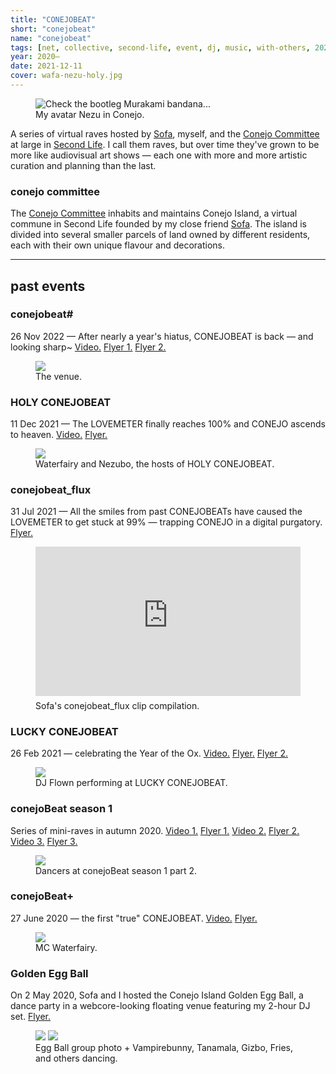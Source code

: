 ```yaml
---
title: "CONEJOBEAT"
short: "conejobeat"
name: "conejobeat"
tags: [net, collective, second-life, event, dj, music, with-others, 2020, 2021, ongoing]
year: 2020–
date: 2021-12-11
cover: wafa-nezu-holy.jpg
---
```


<figure class="float right">
  <img src="{{ site.baseurl }}/assets/img/nezdrain.jpg" title="Check the bootleg Murakami bandana...">
  <figcaption>
    My avatar Nezu in Conejo.
  </figcaption>
</figure>

A series of virtual raves hosted by [Sofa](http://yogurt200.com), myself, and the [Conejo Committee](http://casaconejo.neocities.org) at large in [Second Life](https://secondlife.com/). I call them raves, but over time they've grown to be more like audiovisual art shows — each one with more and more artistic curation and planning than the last.

### conejo committee

The [Conejo Committee](http://casaconejo.neocities.org) inhabits and maintains Conejo Island, a virtual commune in Second Life founded by my close friend [Sofa](http://yogurt200.com). The island is divided into several smaller parcels of land owned by different residents, each with their own unique flavour and decorations.

* * *

<!-- <h2 style="margin-bottom: .5em;">past events</h2> -->
## past events

### conejobeat#

26 Nov 2022 — After nearly a year's hiatus, CONEJOBEAT is back — and looking sharp~ [Video.](https://drive.google.com/file/d/1t6xyC6o1lCgvdM032VAmdSVqMXMiqDpP/view?usp=sharing) [Flyer 1.](/assets/gif/sharpteaser.gif) [Flyer 2.](/assets/img/sharpflyer.jpg)
<figure>
  <img src="{{ site.baseurl }}/assets/img/sharpvenue.jpg">
  <figcaption>
    The venue.
  </figcaption>
</figure>

### HOLY CONEJOBEAT

11 Dec 2021 — The LOVEMETER finally reaches 100% and CONEJO ascends to heaven. [Video.](https://www.youtube.com/watch?v=pl7kV1BxbaI) [Flyer.](/assets/img/holy-flyer.jpg)
<figure>
  <img src="{{ site.baseurl }}/assets/img/wafa-nezu-holy.jpg">
  <figcaption>
    Waterfairy and Nezubo, the hosts of HOLY CONEJOBEAT.
  </figcaption>
</figure>

### conejobeat_flux

31 Jul 2021 — All the smiles from past CONEJOBEATs have caused the LOVEMETER to get stuck at 99% — trapping CONEJO in a digital purgatory. [Flyer.](/assets/img/flux-flyer.jpg)
<figure>
  <div style="position:relative;padding-top:56.25%;margin-bottom:7px;">
    <iframe src="https://www.youtube.com/embed/8RUM_qN37Dw" frameborder="0" allowfullscreen
      style="position:absolute;top:0;left:0;width:100%;height:100%;"></iframe>
  </div>
  <figcaption>
    Sofa's conejobeat_flux clip compilation.
  </figcaption>
</figure>

### LUCKY CONEJOBEAT

26 Feb 2021 — celebrating the Year of the Ox. [Video.](https://www.youtube.com/watch?v=EKG9sqh2Hdc) [Flyer.](/assets/img/lucky-flyer.jpg) [Flyer 2.](/assets/gif/cbpromo.gif)
<figure>
  <img src="{{ site.baseurl }}/assets/img/lcb.jpg">
  <figcaption>
    DJ Flown performing at LUCKY CONEJOBEAT.
  </figcaption>
</figure>

### conejoBeat season 1

Series of mini-raves in autumn 2020. [Video 1.](https://www.youtube.com/watch?v=WpuHPxYSBKI) [Flyer 1.](/assets/img/cbs1p1.jpg) [Video 2.](https://www.youtube.com/watch?v=zYAnmWcMXf0) [Flyer 2.](/assets/img/cbs1p2.jpg) [Video 3.](https://www.youtube.com/watch?v=cfFRtv5Fz00) [Flyer 3.](/assets/img/cbs1p3.jpg)

<figure>
  <img src="{{ site.baseurl }}/assets/img/cbs1-dancers.jpg">
  <figcaption>
    Dancers at conejoBeat season 1 part 2.
  </figcaption>
</figure>

### conejoBeat+

27 June 2020 — the first "true" CONEJOBEAT. [Video.](https://www.youtube.com/watch?v=2z4e9N0mBq0) [Flyer.](/assets/img/plus-flyer.jpg)

<figure>
  <img src="{{ site.baseurl }}/assets/img/wafamc.jpg">
  <figcaption>
    MC Waterfairy.
  </figcaption>
</figure>

### Golden Egg Ball

On 2 May 2020, Sofa and I hosted the Conejo Island Golden Egg Ball, a dance party in a webcore-looking floating venue featuring my 2-hour DJ set. [Flyer.](/assets/img/eggball.jpg)

<figure>
  <div class="img2">
    <img src="{{ site.baseurl }}/assets/img/conejo2.jpg">
    <img src="{{ site.baseurl }}/assets/img/conejo1.jpg">
  </div>
  <figcaption>
    Egg Ball group photo + Vampirebunny, Tanamala, Gizbo, Fries, and others dancing.
  </figcaption>
</figure>